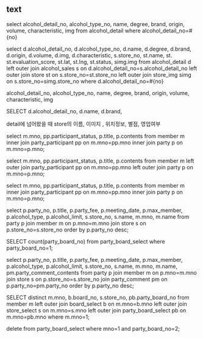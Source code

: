 ## text
select
  alcohol_detail_no,
  alcohol_type_no,
  name,
  degree,
  brand,
  origin,
  volume,
  characteristic,
  img
from
  alcohol_detail
where
  alcohol_detail_no=#{no}

<!-- 주류 디테일 -->
select
  d.alcohol_detail_no,
  d.alcohol_type_no,
  d.name,
  d.degree,
  d.brand,
  d.origin,
  d.volume,
  d.img,
  d.characteristic,
  s.store_no,
  st.name,
  st.
  st.evaluation_score,
  st.lat,
  st.lng,
  st.status,
  simg.img
from
  alcohol_detail d
  left outer join alcohol_sales s on d.alcohol_detail_no=s.alcohol_detail_no
  left outer join store st on s.store_no=st.store_no
  left outer join store_img simg on s.store_no=simg.store_no
where
  d.alcohol_detail_no=#{no}



alcohol_detail_no,
alcohol_type_no,
name,
degree,
brand,
origin,
volume,
characteristic,
img


SELECT
d.alcohol_detail_no,
d.name,
d.brand,












detail에 넘어왔을 때
store의 이름, 이미지 , 위치정보, 별점, 영업여부




<!-- 회원, 참석자, 모임 데이터 조인 -->
select
m.mno,
pp.participant_status,
p.title,
p.contents
from
member m
inner join party_participant pp on m.mno=pp.mno
inner join party p on m.mno=p.mno;


select
m.mno,
pp.participant_status,
p.title,
p.contents
from
member m
left outer join party_participant pp on m.mno=pp.mno
left outer join party p on m.mno=p.mno;


<!-- 회원, 참석자, 모임 데이터 조인 -->
select
m.mno,
pp.participant_status,
p.title,
p.contents
from
member m
inner join party_participant pp on m.mno=pp.mno
inner join party p on m.mno=p.mno;



<!-- 모임, 주점, 멤버 조인 -->
select
p.party_no,
p.title,
p.party_fee,
p.meeting_date,
p.max_member,
p.alcohol_type,
p.alcohol_limit,
s.store_no,
s.name,
m.mno,
m.name
from party p
join member m on p.mno=m.mno
join store s on p.store_no=s.store_no
order by p.party_no desc;



<!-- 원하는 데이터의 갯수 조인 -->
SELECT
count(party_board_no)
from party_board_select
where
party_board_no=1;



<!-- 모임, 주점, 멤버, 댓글 조인 -->
select
p.party_no,
p.title,
p.party_fee,
p.meeting_date,
p.max_member,
p.alcohol_type,
p.alcohol_limit,
s.store_no,
s.name,
m.mno,
m.name,
pm.party_comment_contents
from party p
join member m on p.mno=m.mno
join store s on p.store_no=s.store_no
join party_comment pm on p.party_no=pm.party_no
order by p.party_no desc;



<!--
찜 목록 조인
테이블 중복 일어남.
중복 처리 해야됨
-->

SELECT distinct
m.mno,
b.board_no,
s.store_no,
pb.party_board_no
from
member m
left outer join board_select b on m.mno=b.mno
left outer join store_select s on m.mno=s.mno
left outer join party_board_select pb on m.mno=pb.mno
where
m.mno=1;


<!-- 찜 데이터 삭제 -->
delete from party_board_select
where mno=1 and party_board_no=2;
